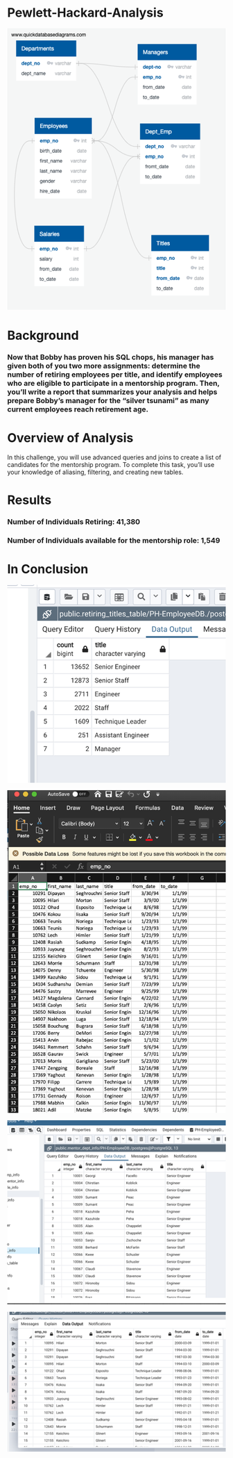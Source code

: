 # Pewlett-Hackard-Analysis
![](/QuickDBD-export.png)
# Background
### Now that Bobby has proven his SQL chops, his manager has given both of you two more assignments: determine the number of retiring employees per title, and identify employees who are eligible to participate in a mentorship program. Then, you’ll write a report that summarizes your analysis and helps prepare Bobby’s manager for the “silver tsunami” as many current employees reach retirement age.

# Overview of Analysis
In this challenge, you will use advanced queries and joins to create a list of candidates for the mentorship program. To complete this task, you’ll use your knowledge of aliasing, filtering, and creating new tables.


# Results

### Number of Individuals Retiring: 41,380
### Number of Individuals available for the mentorship role: 1,549


# In Conclusion
![](pictures/SCP1.png)

![](/pictures/ExcelSC.png)

![](pictures/SCP2.png)

![](pictures/SCP3.png)
